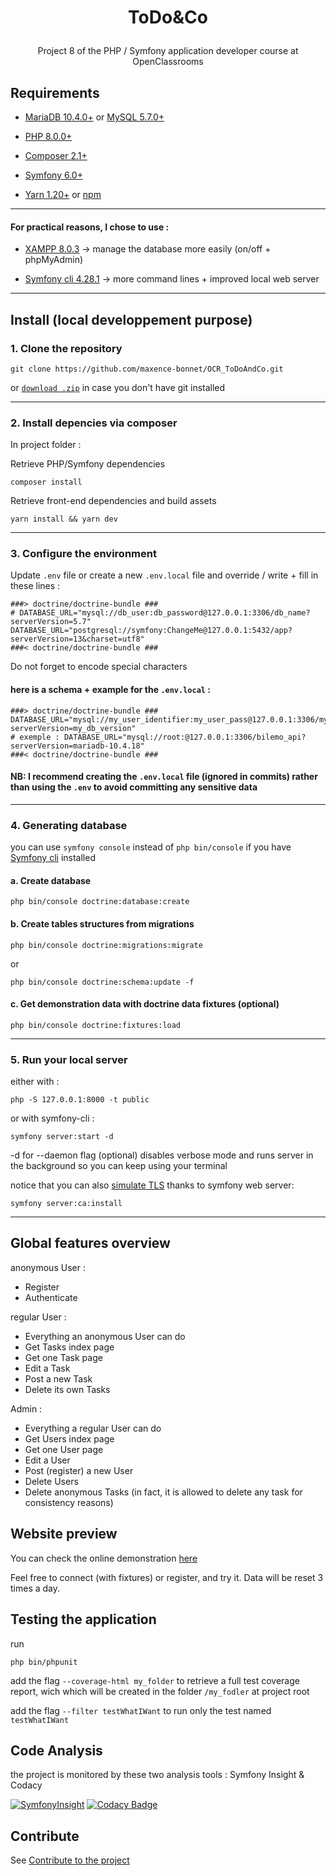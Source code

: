 # <p align="center">ToDo&Co</p>
<p align="center">Project 8 of the PHP / Symfony application developer course at OpenClassrooms</p>

## Requirements

- [MariaDB 10.4.0+](https://go.mariadb.com/) or [MySQL 5.7.0+](https://www.mysql.com/)

- [PHP 8.0.0+](https://www.php.net/) 

- [Composer 2.1+](https://getcomposer.org/) 

- [Symfony 6.0+](https://symfony.com/)

- [Yarn 1.20+](https://yarnpkg.com/) or [npm](https://www.npmjs.com/package/npm)

---

#### For practical reasons, I chose to use :

- [XAMPP 8.0.3](https://www.apachefriends.org/fr/index.html) -> manage the database more easily (on/off + phpMyAdmin)

- [Symfony cli 4.28.1](https://symfony.com/download) -> more command lines + improved local web server

---


## Install (local developpement purpose)

### 1. Clone the repository


```
git clone https://github.com/maxence-bonnet/OCR_ToDoAndCo.git
```

or [`download .zip`](https://github.com/maxence-bonnet/OCR_ToDoAndCo/archive/refs/heads/master.zip) in case you don't have git installed

---

### 2. Install depencies via composer

In project folder :

Retrieve PHP/Symfony dependencies
```
composer install
```

Retrieve front-end dependencies and build assets
```
yarn install && yarn dev
```
---

### 3. Configure the environment

Update `.env` file or create a new `.env.local` file and override / write + fill in these lines : 

```env
###> doctrine/doctrine-bundle ###
# DATABASE_URL="mysql://db_user:db_password@127.0.0.1:3306/db_name?serverVersion=5.7"
DATABASE_URL="postgresql://symfony:ChangeMe@127.0.0.1:5432/app?serverVersion=13&charset=utf8"
###< doctrine/doctrine-bundle ###
```
Do not forget to encode special characters

#### here is a schema + example for the `.env.local` :

```env.local
###> doctrine/doctrine-bundle ###
DATABASE_URL="mysql://my_user_identifier:my_user_pass@127.0.0.1:3306/my_db_name?serverVersion=my_db_version"
# exemple : DATABASE_URL="mysql://root:@127.0.0.1:3306/bilemo_api?serverVersion=mariadb-10.4.18"
###< doctrine/doctrine-bundle ###
```

#### NB: I recommend creating the `.env.local` file (ignored in commits) rather than using the `.env` to avoid committing any sensitive data

---

### 4. Generating database

you can use `symfony console` instead of `php bin/console` if you have [Symfony cli](https://symfony.com/download) installed

#### a. Create database

```
php bin/console doctrine:database:create
```

#### b. Create tables structures from migrations

```
php bin/console doctrine:migrations:migrate
```
or

```
php bin/console doctrine:schema:update -f
```

#### c. Get demonstration data with doctrine data fixtures (optional)

```
php bin/console doctrine:fixtures:load
```

---

### 5. Run your local server

either with :

```
php -S 127.0.0.1:8000 -t public
```

or with symfony-cli :

```
symfony server:start -d
```
-d for --daemon flag (optional) disables verbose mode and runs server in the background so you can keep using your terminal

notice that you can also [simulate TLS](https://symfony.com/doc/current/setup/symfony_server.html#enabling-tls) thanks to symfony web server:

```
symfony server:ca:install
```

---
## Global features overview
anonymous User :
  - Register
  - Authenticate

regular User :
  - Everything an anonymous User can do
  - Get Tasks index page
  - Get one Task page
  - Edit a Task
  - Post a new Task
  - Delete its own Tasks

Admin :
  - Everything a regular User can do
  - Get Users index page
  - Get one User page
  - Edit a User
  - Post (register) a new User
  - Delete Users
  - Delete anonymous Tasks (in fact, it is allowed to delete any task for consistency reasons)

## Website preview 

You can check the online demonstration [here](https://todoandco.maxence-bonnet.fr/)

Feel free to connect (with fixtures) or register, and try it. Data will be reset 3 times a day.

## Testing the application
run 
```
php bin/phpunit
```

add the flag `--coverage-html my_folder` to retrieve a full test coverage report, wich which will be created in the folder `/my_fodler` at project root

add the flag `--filter testWhatIWant` to run only the test named `testWhatIWant`


## Code Analysis

the project is monitored by these two analysis tools : Symfony Insight & Codacy


[![SymfonyInsight](https://insight.symfony.com/projects/8eb64bf7-10ea-4567-b210-5c19163da852/small.svg)](https://insight.symfony.com/projects/8eb64bf7-10ea-4567-b210-5c19163da852)
[![Codacy Badge](https://app.codacy.com/project/badge/Grade/7a4f8c16a20142718284351695912537)](https://www.codacy.com/gh/maxence-bonnet/OCR_ToDoAndCo/dashboard?utm_source=github.com&amp;utm_medium=referral&amp;utm_content=maxence-bonnet/OCR_ToDoAndCo&amp;utm_campaign=Badge_Grade)

## Contribute

See [Contribute to the project](https://github.com/maxence-bonnet/OCR_ToDoAndCo/#readme)
